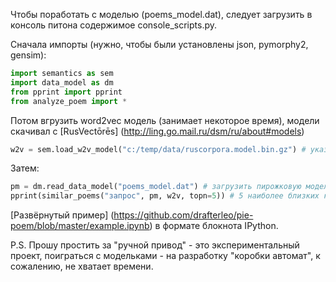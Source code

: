 Чтобы поработать с моделью (poems_model.dat), следует загрузить в консоль питона содержимое console_scripts.py.

Сначала импорты (нужно, чтобы были установлены json, pymorphy2, gensim):
```python
import semantics as sem
import data_model as dm
from pprint import pprint
from analyze_poem import *
```
Потом вгрузить word2vec модель (занимает некоторое время), модели скачивал c [RusVectōrēs] (http://ling.go.mail.ru/dsm/ru/about#models)
```python
w2v = sem.load_w2v_model("c:/temp/data/ruscorpora.model.bin.gz") # указать путь до word2vec модели
```
Затем:
```python
pm = dm.read_data_model("poems_model.dat") # загрузить пирожковую модель
pprint(similar_poems("запрос", pm, w2v, topn=5)) # 5 наиболее близких к "запросу" пирожка
```

[Развёрнутый пример] (https://github.com/drafterleo/pie-poem/blob/master/example.ipynb) в формате блокнота IPython. 

P.S. Прошу простить за "ручной привод" - это экспериментальный проект, поиграться с модельками - на разработку "коробки автомат", к сожалению, не хватает времени.

